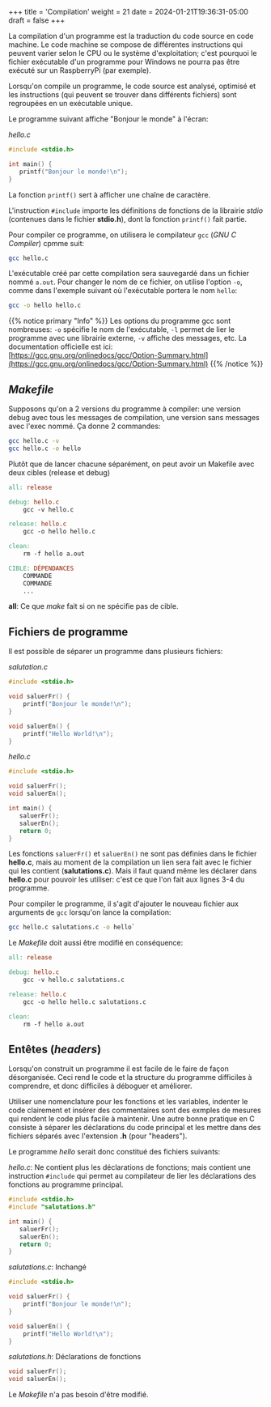 +++
title = 'Compilation'
weight = 21
date = 2024-01-21T19:36:31-05:00
draft = false
+++

La compilation d'un programme est la traduction du code source en code machine. Le code machine se compose de différentes instructions qui peuvent varier selon le CPU ou le système d'exploitation; c'est pourquoi le fichier exécutable d'un programme pour Windows ne pourra pas être exécuté sur un RaspberryPi (par exemple). 

Lorsqu'on compile un programme, le code source est analysé, optimisé et les instructions (qui peuvent se trouver dans différents fichiers) sont regroupées en un exécutable unique.

Le programme suivant affiche "Bonjour le monde" à l'écran:

_hello.c_
```c
#include <stdio.h>

int main() {
   printf("Bonjour le monde!\n");
}
```
La fonction `printf()` sert à afficher une chaîne de caractère.

L'instruction `#include` importe les définitions de fonctions de la librairie _stdio_ (contenues dans le fichier **stdio.h**), dont la fonction `printf()` fait partie.

Pour compiler ce programme, on utilisera le compilateur `gcc` (_GNU C Compiler_) cpmme suit:
```bash
gcc hello.c
```
L'exécutable créé par cette compilation sera sauvegardé dans un fichier nommé `a.out`. Pour changer le nom de ce fichier, on utilise l'option `-o`, comme dans l'exemple suivant où l'exécutable portera le nom `hello`:
```bash
gcc -o hello hello.c
```
{{% notice primary "Info" %}}
Les options du programme gcc sont nombreuses: `-o` spécifie le nom de l'exécutable, `-l` permet de lier le programme avec une librairie externe, `-v` affiche des messages, etc. La documentation officielle est ici: [https://gcc.gnu.org/onlinedocs/gcc/Option-Summary.html](https://gcc.gnu.org/onlinedocs/gcc/Option-Summary.html)
{{% /notice %}}



## _Makefile_
Supposons qu'on a 2 versions du programme à compiler: une version debug avec tous les messages de compilation, une version sans messages avec l'exec nommé. Ça donne 2 commandes:
```bash
gcc hello.c -v
gcc hello.c -o hello
```
Plutôt que de lancer chacune séparément, on peut avoir un Makefile avec deux cibles (release et debug)
```makefile
all: release

debug: hello.c
	gcc -v hello.c

release: hello.c
	gcc -o hello hello.c

clean:
	rm -f hello a.out

CIBLE: DÉPENDANCES
    COMMANDE
    COMMANDE
    ...
```
**all**: Ce que _make_ fait si on ne spécifie pas de cible.


## Fichiers de programme
Il est possible de séparer un programme dans plusieurs fichiers:

_salutation.c_
```c
#include <stdio.h>

void saluerFr() {
    printf("Bonjour le monde!\n");
}

void saluerEn() {
    printf("Hello World!\n");
}
```

_hello.c_
```c
#include <stdio.h>

void saluerFr();
void saluerEn();

int main() {
   saluerFr();
   saluerEn();
   return 0;
}
```

Les fonctions `saluerFr()` et `saluerEn()` ne sont pas définies dans le fichier **hello.c**, mais au moment de la compilation un lien sera fait avec le fichier qui les contient (**salutations.c**). Mais il faut quand même les déclarer dans **hello.c** pour pouvoir les utiliser: c'est ce que l'on fait aux lignes 3-4 du programme. 

Pour compiler le programme, il s'agit d'ajouter le nouveau fichier aux arguments de `gcc` lorsqu'on lance la compilation: 
```bash
gcc hello.c salutations.c -o hello`
```

Le _Makefile_ doit aussi être modifié en conséquence:

```Makefile
all: release

debug: hello.c
	gcc -v hello.c salutations.c

release: hello.c
	gcc -o hello hello.c salutations.c

clean:
	rm -f hello a.out
```

## Entêtes (_headers_)
Lorsqu'on construit un programme il est facile de le faire de façon désorganisée. Ceci rend le code et la structure du programme difficiles à comprendre, et donc difficiles à déboguer et améliorer.

Utiliser une nomenclature pour les fonctions et les variables, indenter le code clairement et insérer des commentaires sont des exmples de mesures qui rendent le code plus facile à maintenir. Une autre bonne pratique en C consiste à séparer les déclarations du code principal et les mettre dans des fichiers séparés avec l'extension **.h** (pour "headers").

Le programme _hello_ serait donc constitué des fichiers suivants:

_hello.c_: Ne contient plus les déclarations de fonctions; mais contient une instruction `#include` qui permet au compilateur de lier les déclarations des fonctions au programme principal.
```c
#include <stdio.h>
#include "salutations.h"

int main() {
   saluerFr();
   saluerEn();
   return 0;
}
```

_salutations.c_: Inchangé
```c
#include <stdio.h>

void saluerFr() {
    printf("Bonjour le monde!\n");
}

void saluerEn() {
    printf("Hello World!\n");
}
```

_salutations.h_: Déclarations de fonctions
```c
void saluerFr();
void saluerEn();
```

Le _Makefile_ n'a pas besoin d'être modifié.

